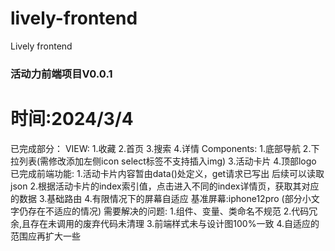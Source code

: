 # lively-frontend
Lively frontend
### 活动力前端项目V0.0.1
# 时间:2024/3/4
已完成部分：
 VIEW:
     1.收藏
     2.首页
     3.搜索
     4.详情
Components:
     1.底部导航
     2.下拉列表(需修改添加左侧icon select标签不支持插入img)
     3.活动卡片
     4.顶部logo
已完成前端功能:
      1.活动卡片内容暂由data()处定义，get请求已写出 后续可以读取json
      2.根据活动卡片的index索引值，点击进入不同的index详情页，获取其对应的数据
      3.基础路由
      4.有限情况下的屏幕自适应 基准屏幕:iphone12pro (部分小文字仍存在不适应的情况)
需要解决的问题:
      1.组件、变量、类命名不规范
      2.代码冗余,且存在未调用的废弃代码未清理
      3.前端样式未与设计图100%一致
      4.自适应的范围应再扩大一些
